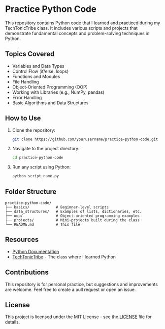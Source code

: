 # Practice Python Code

This repository contains Python code that I learned and practiced during my TechTonicTribe class. It includes various scripts and projects that demonstrate fundamental concepts and problem-solving techniques in Python.

## Topics Covered

- Variables and Data Types
- Control Flow (if/else, loops)
- Functions and Modules
- File Handling
- Object-Oriented Programming (OOP)
- Working with Libraries (e.g., NumPy, pandas)
- Error Handling
- Basic Algorithms and Data Structures

## How to Use

1. Clone the repository:
   ```bash
   git clone https://github.com/yourusername/practice-python-code.git
   ```

2. Navigate to the project directory:
   ```bash
   cd practice-python-code
   ```

3. Run any script using Python:
   ```bash
   python script_name.py
   ```

## Folder Structure

```
practice-python-code/
├── basics/            # Beginner-level scripts
├── data_structures/   # Examples of lists, dictionaries, etc.
├── oop/               # Object-oriented programming examples
├── projects/          # Mini-projects built during the class
└── README.md          # This file
```

## Resources

- [Python Documentation](https://docs.python.org/3/)
- [TechTonicTribe](https://www.techttonictribe.com) - The class where I learned Python

## Contributions

This repository is for personal practice, but suggestions and improvements are welcome. Feel free to create a pull request or open an issue.

## License

This project is licensed under the MIT License - see the [LICENSE](LICENSE) file for details.

